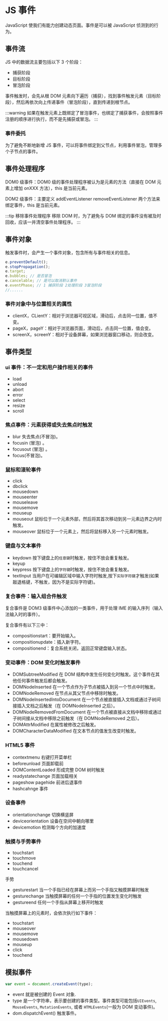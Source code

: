 # JS 事件

JavaScript 使我们有能力创建动态页面。事件是可以被 JavaScript 侦测到的行为。

## 事件流

JS 中的数据流主要包括以下 3 个阶段：

- 捕获阶段
- 目标阶段
- 冒泡阶段

事件触发时，会先从根 DOM 元素向下遍历（捕获），找到事件触发元素（目标阶段），然后再依次向上传递事件（冒泡阶段），直到传递到根节点。

:::warning
如果在触发元素上既绑定了冒泡事件，也绑定了捕获事件，会按照事件注册的顺序进行执行，而不是先捕获或冒泡。
:::

### 事件委托

为了避免不断地新增 JS 事件，可以将事件绑定到父节点，利用事件冒泡，管理多个子节点的事件。

## 事件处理程序

DOM0 级事件：DOM0 级的事件处理程序被认为是元素的方法（直接在 DOM 元素上增加 onXXX 方法），this 是当前元素。

DOM2 级事件：主要定义 addEventListener removeEventListener 两个方法来绑定事件，this 是当前元素。

:::tip 移除事件处理程序
移除 DOM 时，为了避免与 DOM 绑定的事件没有被及时回收，应该一并清空事件处理程序。
:::

## 事件对象

触发事件时，会产生一个事件对象，包含所有与事件相关的信息。

```js
e.preventDefault();
e.stopPropagation();
e.target;
e.bubbles; // 是否冒泡
e.cancelable; // 是可以取消默认事件
e.eventPhase; // 1 捕获阶段 2处理阶段 3冒泡阶段
//......
```

### 事件对象中与位置相关的属性

- clientX，CLientY：相对于浏览器可视区域，滑动后，点击同一位置，值不变。
- pageX，pageY：相对于浏览器页面，滑动后，点击同一位置，值会变。
- screenX，screenY：相对于设备屏幕，如果浏览器窗口移动，则会改变。

## 事件类型

### ui 事件：不一定和用户操作相关的事件

- load
- unload
- abort
- error
- select
- resize
- scroll

### 焦点事件：元素获得或失去焦点时触发

- blur 失去焦点(不冒泡)。
- focusin (冒泡) 。
- focusout (冒泡) 。
- focus(不冒泡)。

### 鼠标和滚轮事件

- click
- dbclick
- mousedown
- mouseenter
- mouseleave
- mousemove
- mouseup
- mouseout 鼠标位于一个元素外部，然后将其首次移动到另一元素边界之内时触发。
- mouseover 鼠标位于一个元素上，然后将鼠标移入另一个元素时触发。

### 键盘与文本事件

- keydown 按下键盘上的`任意键`时触发，按住不放会重复触发。
- keyup
- keypress 按下键盘上的`字符键`时触发，按住不放会重复触发。
- textInput 当用户在可编辑区域中输入字符时触发,按下`实际字符键`才触发(如果敲退格键，不触发，因为不是实际字符键)。

### 复合事件：输入组合件触发

复合事件是 DOM3 级事件中心添加的一类事件，用于处理 IME 的输入序列（输入法输入时的事件）。

复合事件有以下三中：

- compositionstart：要开始输入。
- compositionupdate：插入新字符。
- compositionend：复合系统关闭，返回正常键盘输入状态。

### 变动事件：DOM 变化时触发事件

- DOMSubtreeModified 在 DOM 结构中发生任何变化时触发。这个事件在其他任何事件触发后都会触发。
- DOMNodeInserted 在一个节点作为子节点被插入到另一个节点中时触发。
- DOMNodeRemoved 在节点从其父节点中移除时触发。
- DOMNodeInsertedIntoDocument 在一个节点被直接插入文档或通过子树间接插入文档之后触发（在 DOMNodeInserted 之后）。
- DOMNodeRemovedFromDocument 在一个节点被直接从文档中移除或通过子树间接从文档中移除之前触发（在 DOMNodeRemoved 之后）。
- DOMAttrModified 在属性被修改之后触发。
- DOMCharacterDataModified 在文本节点的值发生改变时触发。

### HTML5 事件

- contextmenu 右键打开菜单栏
- beforeunload 页面卸载前
- DOMContentLoaded 形成完整 DOM 树时触发
- readystatechange 页面加载相关
- pageshow pagehide 前进后退事件
- hashcahnge 事件

### 设备事件

- orientationchange 切换横竖屏
- deviceorientation 设备在空间中朝向哪里
- devicemotion 检测每个方向的加速度

### 触摸与手势事件

- touchstart
- touchmove
- touchend
- touchcancel

手势

- gesturestart 当一个手指已经在屏幕上而另一个手指又触摸屏幕时触发
- gesturechange 当触摸屏幕的任何一个手指的位置发生变化时触发
- gestureend 任何一个手指从屏幕上移开时触发

当触摸屏幕上的元素时，会依次执行如下事件：

- touchstart
- mouseover
- mousemove
- mousedown
- mouseup
- click
- touchend

## 模拟事件

```js
var event = document.createEvent(type);
```

- event 就是被创建的 Event 对象.
- type 是一个字符串，表示要创建的事件类型。事件类型可能包括`UIEvents`, `MouseEvents`, `MutationEvents`, 或者 `HTMLEvents`(一般为 DOM 变动事件)。
- dom.dispatchEvent() 触发事件。
